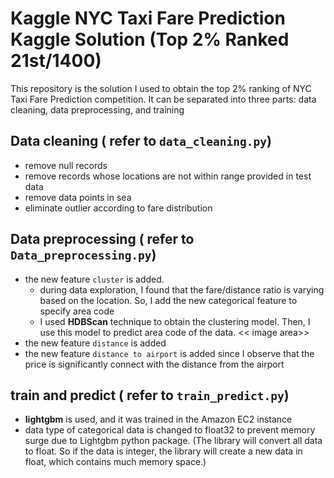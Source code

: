 # Kaggle NYC Taxi Fare Prediction Kaggle Solution (Top 2% Ranked 21st/1400)

This repository is the solution I used to obtain the top 2% ranking of NYC Taxi Fare Prediction competition.
It can be separated into three parts: data cleaning, data preprocessing, and training

## Data cleaning ( refer to `data_cleaning.py`)
* remove null records
* remove records whose locations are not within range provided in test data
* remove data points in sea
* eliminate outlier according to fare distribution

## Data preprocessing ( refer to `Data_preprocessing.py`)
* the new feature `cluster` is added. 
	* during data exploration, I found that the fare/distance ratio is varying based on the location. So, I add the new categorical feature to specify area code
	* I used **HDBScan** technique to obtain the clustering model. Then, I use this model to predict area code of the data.
		<< image area>>
* the new feature `distance` is added
* the new feature `distance to airport` is added since I observe that the price is significantly connect with the distance from the airport

## train and predict ( refer to `train_predict.py`)
* **lightgbm** is used, and it was trained in the Amazon EC2 instance
* data type of categorical data is changed to float32 to prevent memory surge due to Lightgbm python package. 
(The library will convert all data to float. So if the data is integer, the library will create a new data in float, which contains much memory space.)